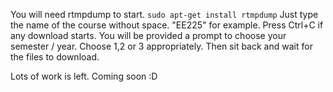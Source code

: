 You will need rtmpdump to start.
`sudo apt-get install rtmpdump`
Just type the name of the course without space. "EE225" for example.
Press Ctrl+C if any download starts. You will be provided a prompt to choose your semester / year.
Choose 1,2 or 3 appropriately.
Then sit back and wait for the files to download.


Lots of work is left. Coming soon :D